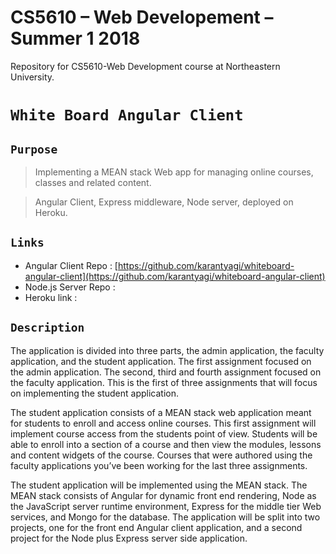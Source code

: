 # CS5610 – Web Developement – Summer 1 2018
Repository for CS5610-Web Development course at Northeastern University.

# `White Board Angular Client`

## `Purpose` <br/>

> Implementing a MEAN stack Web app for managing online courses, classes and related content.

> Angular Client, Express middleware, Node server, deployed on Heroku.<br>

## `Links`

- Angular Client Repo : [https://github.com/karantyagi/whiteboard-angular-client](https://github.com/karantyagi/whiteboard-angular-client)
- Node.js Server Repo :
- Heroku link :

## `Description`

The application is divided into three parts, the admin application, the faculty application, and the student application. The first assignment focused on the admin application. The second, third and fourth assignment focused on the faculty application. This is the first of three assignments that will focus on implementing the student application.

The student application consists of a MEAN stack web application meant for students to enroll and access online courses. This first assignment will implement course access from the students point of view. Students will be able to enroll into a section of a course and then view the modules, lessons and content widgets of the course. Courses that were authored using the faculty applications you’ve been working for the last three assignments.

The student application will be implemented using the MEAN stack. The MEAN stack consists of Angular for dynamic front end rendering, Node as the JavaScript server runtime environment, Express for the middle tier Web services, and Mongo for the database. The application will be split into two projects, one for the front end Angular client application, and a second project for the Node plus Express server side application. 

